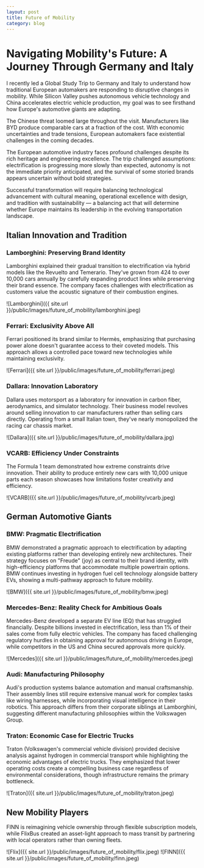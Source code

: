 ```yaml
---
layout: post
title: Future of Mobility
category: blog
---
```

# Navigating Mobility's Future: A Journey Through Germany and Italy

I recently led a Global Study Trip to Germany and Italy to understand how traditional European automakers are responding to disruptive changes in mobility. While Silicon Valley pushes autonomous vehicle technology and China accelerates electric vehicle production, my goal was to see firsthand how Europe's automotive giants are adapting.

The Chinese threat loomed large throughout the visit. Manufacturers like BYD produce comparable cars at a fraction of the cost. With economic uncertainties and trade tensions, European automakers face existential challenges in the coming decades.

The European automotive industry faces profound challenges despite its rich heritage and engineering excellence. The trip challenged assumptions: electrification is progressing more slowly than expected, autonomy is not the immediate priority anticipated, and the survival of some storied brands appears uncertain without bold strategies.

Successful transformation will require balancing technological advancement with cultural meaning, operational excellence with design, and tradition with sustainability — a balancing act that will determine whether Europe maintains its leadership in the evolving transportation landscape.

## Italian Innovation and Tradition

### Lamborghini: Preserving Brand Identity

Lamborghini explained their gradual transition to electrification via hybrid models like the Revuelto and Temerario. They've grown from 424 to over 10,000 cars annually by carefully expanding product lines while preserving their brand essence. The company faces challenges with electrification as customers value the acoustic signature of their combustion engines.

![Lamborghini]({{ site.url }}/public/images/future_of_mobility/lamborghini.jpeg)  

### Ferrari: Exclusivity Above All

Ferrari positioned its brand similar to Hermès, emphasizing that purchasing power alone doesn't guarantee access to their coveted models. This approach allows a controlled pace toward new technologies while maintaining exclusivity.

![Ferrari]({{ site.url }}/public/images/future_of_mobility/ferrari.jpeg)

### Dallara: Innovation Laboratory

Dallara uses motorsport as a laboratory for innovation in carbon fiber, aerodynamics, and simulator technology. Their business model revolves around selling innovation to car manufacturers rather than selling cars directly. Operating from a small Italian town, they've nearly monopolized the racing car chassis market.

![Dallara]({{ site.url }}/public/images/future_of_mobility/dallara.jpg)


### VCARB: Efficiency Under Constraints

The Formula 1 team demonstrated how extreme constraints drive innovation. Their ability to produce entirely new cars with 10,000 unique parts each season showcases how limitations foster creativity and efficiency.

![VCARB]({{ site.url }}/public/images/future_of_mobility/vcarb.jpeg)


## German Automotive Giants

### BMW: Pragmatic Electrification

BMW demonstrated a pragmatic approach to electrification by adapting existing platforms rather than developing entirely new architectures. Their strategy focuses on "Freude" (joy) as central to their brand identity, with high-efficiency platforms that accommodate multiple powertrain options. BMW continues investing in hydrogen fuel cell technology alongside battery EVs, showing a multi-pathway approach to future mobility.

![BMW]({{ site.url }}/public/images/future_of_mobility/bmw.jpeg)


### Mercedes-Benz: Reality Check for Ambitious Goals

Mercedes-Benz developed a separate EV line (EQ) that has struggled financially. Despite billions invested in electrification, less than 1% of their sales come from fully electric vehicles. The company has faced challenging regulatory hurdles in obtaining approval for autonomous driving in Europe, while competitors in the US and China secured approvals more quickly.

![Mercedes]({{ site.url }}/public/images/future_of_mobility/mercedes.jpeg)

### Audi: Manufacturing Philosophy

Audi's production systems balance automation and manual craftsmanship. Their assembly lines still require extensive manual work for complex tasks like wiring harnesses, while incorporating visual intelligence in their robotics. This approach differs from their corporate siblings at Lamborghini, suggesting different manufacturing philosophies within the Volkswagen Group.

### Traton: Economic Case for Electric Trucks

Traton (Volkswagen's commercial vehicle division) provided decisive analysis against hydrogen in commercial transport while highlighting the economic advantages of electric trucks. They emphasized that lower operating costs create a compelling business case regardless of environmental considerations, though infrastructure remains the primary bottleneck.

![Traton]({{ site.url }}/public/images/future_of_mobility/traton.jpeg)


## New Mobility Players

FINN is reimagining vehicle ownership through flexible subscription models, while FlixBus created an asset-light approach to mass transit by partnering with local operators rather than owning fleets.

![Flix]({{ site.url }}/public/images/future_of_mobility/flix.jpeg)
![FINN]({{ site.url }}/public/images/future_of_mobility/finn.jpeg)
